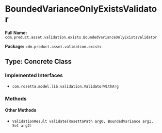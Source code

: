 # BoundedVarianceOnlyExistsValidator

**Full Name:** `cdm.product.asset.validation.exists.BoundedVarianceOnlyExistsValidator`

**Package:** `cdm.product.asset.validation.exists`

## Type: Concrete Class

### Implemented Interfaces

- `com.rosetta.model.lib.validation.ValidatorWithArg`

### Methods

#### Other Methods

- `ValidationResult validate(RosettaPath arg0, BoundedVariance arg1, Set arg2)`

